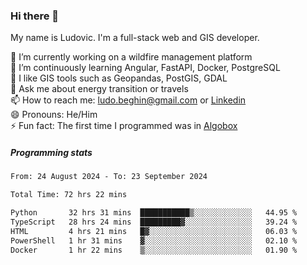### Hi there 👋

My name is Ludovic. I'm a full-stack web and GIS developer.

 🔭 I’m currently working on a wildfire management platform<br/>
 🌱 I’m continuously learning Angular, FastAPI, Docker, PostgreSQL<br/>
 👯 I like GIS tools such as Geopandas, PostGIS, GDAL<br/>
 💬 Ask me about energy transition or travels<br/>
 📫 How to reach me: ludo.beghin@gmail.com or [Linkedin](https://www.linkedin.com/in/ludovic-beghin/)<br/>
 😄 Pronouns: He/Him<br/>
 ⚡ Fun fact: The first time I programmed was in [Algobox](https://fr.wikipedia.org/wiki/Algobox)<br/>

##### Programming stats
<!--START_SECTION:waka-->

```txt
From: 24 August 2024 - To: 23 September 2024

Total Time: 72 hrs 22 mins

Python       32 hrs 31 mins  ███████████▒░░░░░░░░░░░░░   44.95 %
TypeScript   28 hrs 24 mins  █████████▓░░░░░░░░░░░░░░░   39.24 %
HTML         4 hrs 21 mins   █▓░░░░░░░░░░░░░░░░░░░░░░░   06.03 %
PowerShell   1 hr 31 mins    ▓░░░░░░░░░░░░░░░░░░░░░░░░   02.10 %
Docker       1 hr 22 mins    ▒░░░░░░░░░░░░░░░░░░░░░░░░   01.90 %
```

<!--END_SECTION:waka-->
